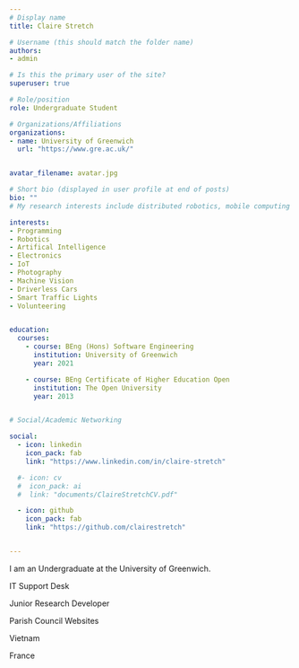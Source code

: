 ```yaml
---
# Display name
title: Claire Stretch

# Username (this should match the folder name)
authors:
- admin

# Is this the primary user of the site?
superuser: true

# Role/position
role: Undergraduate Student

# Organizations/Affiliations
organizations:
- name: University of Greenwich
  url: "https://www.gre.ac.uk/"


avatar_filename: avatar.jpg

# Short bio (displayed in user profile at end of posts)
bio: ""
# My research interests include distributed robotics, mobile computing and programmable matter.

interests:
- Programming
- Robotics
- Artifical Intelligence
- Electronics
- IoT
- Photography
- Machine Vision
- Driverless Cars
- Smart Traffic Lights
- Volunteering


education:
  courses:
    - course: BEng (Hons) Software Engineering
      institution: University of Greenwich
      year: 2021

    - course: BEng Certificate of Higher Education Open
      institution: The Open University
      year: 2013


# Social/Academic Networking

social:
  - icon: linkedin
    icon_pack: fab
    link: "https://www.linkedin.com/in/claire-stretch"

  #- icon: cv
  #  icon_pack: ai
  #  link: "documents/ClaireStretchCV.pdf"

  - icon: github
    icon_pack: fab
    link: "https://github.com/clairestretch"


---
```

I am an Undergraduate at the University of Greenwich.

IT Support Desk

Junior Research Developer

Parish Council Websites


Vietnam

France
